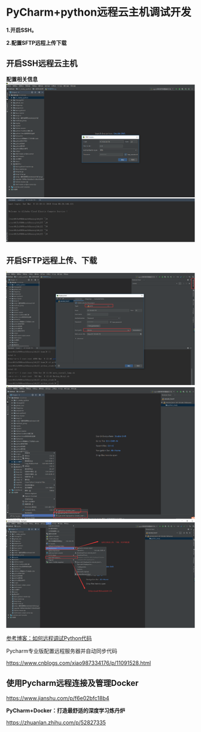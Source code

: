 # PyCharm+python远程云主机调试开发

**1.开启SSH。**

**2.配置SFTP远程上传下载**


## 开启SSH远程云主机   
**配置相关信息**
![](../../_static/pychrm_python.png)
![](../../_static/pychrm+python2.png)

## 开启SFTP远程上传、下载
![](../../_static/pychrm+python3.png)
![](../../_static/pychrm_python4.png)
![](../../_static/pychrm_python7.png)


[参考博客：如何远程调试Python代码](https://blog.51cto.com/nolinux/1768708)

Pycharm专业版配置远程服务器并自动同步代码

https://www.cnblogs.com/xiao987334176/p/11091528.html



## 使用Pycharm远程连接及管理Docker
https://www.jianshu.com/p/f6e02bfc18b4



**PyCharm+Docker：打造最舒适的深度学习炼丹炉**

https://zhuanlan.zhihu.com/p/52827335